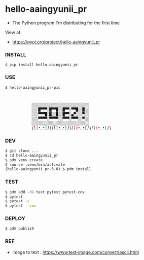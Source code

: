 # hello-aaingyunii_pr

- The Python program I'm distributing for the first time

View at:

- https://pypi.org/project/hello-aaingyunii_pr

### INSTALL
`$ pip install hello-aaingyunii_pr`

### USE

```bash
$ hello-aaingyunii_pr-pic



            ░░░░░░░░░░░░░░░░░░░░░░░░░░
            ░░░█▀▀▀░█▀▀█░░█▀▀░▀▀█░░█░░
            ░░░▀▀▀█░█░░█░░█▀▀░▄▀░░░▀░░
            ░░░▀▀▀▀░▀▀▀▀░░▀▀▀░▀▀▀░░▀░░
            ░░░░░░░░░░░░░░░░░░░░░░░░░░
            ⎛⎝(•‿•)⎠⎞⎛⎝(•‿•)⎠⎞⎛⎝(•‿•)⎠⎞⎛⎝(•‿•)⎠⎞

```

### DEV

```bash
$ git clone ...
$ cd hello-aaingyunii_pr
$ pdm venv create
$ source .venv/bin/activate
(hello-aaingyunii_pr-3.8) $ pdm install
```

### TEST

```bash
$ pdm add -dG test pytest pytest-cov
$ pytest
$ pytest -s
$ pytest --cov
```

### DEPLOY

```bash
$ pdm publish
```

### REF
- image to text : https://www.text-image.com/convert/ascii.html
